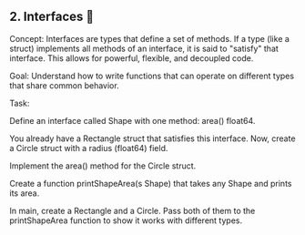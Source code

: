 ## 2. Interfaces 🧩

Concept: Interfaces are types that define a set of methods. If a type (like a struct) implements all methods of an interface, it is said to "satisfy" that interface. This allows for powerful, flexible, and decoupled code.

Goal: Understand how to write functions that can operate on different types that share common behavior.

Task:

Define an interface called Shape with one method: area() float64.

You already have a Rectangle struct that satisfies this interface. Now, create a Circle struct with a radius (float64) field.

Implement the area() method for the Circle struct.

Create a function printShapeArea(s Shape) that takes any Shape and prints its area.

In main, create a Rectangle and a Circle. Pass both of them to the printShapeArea function to show it works with different types.
